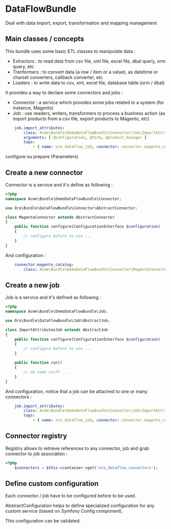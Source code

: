 DataFlowBundle
==============

Deal with data import, export, transformation and mapping management

Main classes /  concepts
------------------------

This bundle uses some basic ETL classes to manipulate data :
- Extractors : to read data from csv file, xml file, excel file, dbal query, orm query, etc
- Tranformers : to convert data (a row / item or a value), as datetime or charset converters, callback converter, etc
- Loaders : to write data to csv, xml, excel file, database table (orm / dbal)

It provides a way to declare some connectors and jobs :
- Connector : a service which provides some jobs related to a system (for instance, Magento)
- Job : use readers, writers, transformers to process a business action (as import products from a csv file, export products to Magento, etc)


```yaml
    job.import_attributes:
        class: Acme\Bundle\DemoDataFlowBundle\Connector\Job\ImportAttributesJob
        arguments: [ @configuration, @form, @product_manager ]
        tags:
            - { name: oro_dataflow_job, connector: connector.magento_catalog}
```

configure ou prepare (Parameters)



Create a new connector
----------------------

Connector is a service and it's define as following :
```php
<?php
namespace Acme\Bundle\DemoDataFlowBundle\Connector;

use Oro\Bundle\DataFlowBundle\Connector\AbstractConnector;

class MagentoConnector extends AbstractConnector
{
    public function configure(ConfigurationInterface $configuration)
    {
        // configure before to use ...
    }
}
```

And configuration :
```yaml
    connector.magento_catalog:
        class: Acme\Bundle\DemoDataFlowBundle\Connector\MagentoConnector
```


Create a new job
----------------

Job is a service and it's defined as following :
```php
<?php
namespace Acme\Bundle\DemoDataFlowBundle\Job;

use Oro\Bundle\DataFlowBundle\Job\AbstractJob;

class ImportAttributesJob extends AbstractJob
{
    public function configure(ConfigurationInterface $configuration)
    {
        // configure before to use ...
    }

    public function run()
    {
        // do some stuff ...
    }
}

```

And configuration, notice that a job can be attached to one or many connectors :
```yaml
    job.import_attributes:
        class: Acme\Bundle\DemoDataFlowBundle\Connector\Job\ImportAttributesJob
        tags:
            - { name: oro_dataflow_job, connector: connector.magento_catalog}
```

Connector registry
------------------

Registry allows to retrieve references to any connector, job and grab connector to job association :
```php
<?php
    $connectors = $this->container->get('oro_dataflow.connectors');
```

Define custom configuration
---------------------------
Each connector / job have to be configured before to be used.

AbstractConfiguration helps to define specialized configuration for any custom service (based on Symfony Config component).

This configuration can be validated.



